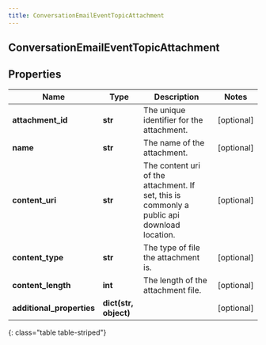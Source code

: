 ```yaml
---
title: ConversationEmailEventTopicAttachment
---
```

## ConversationEmailEventTopicAttachment

## Properties

|Name | Type | Description | Notes|
|------------ | ------------- | ------------- | -------------|
| **attachment_id** | **str** | The unique identifier for the attachment. | [optional] |
| **name** | **str** | The name of the attachment. | [optional] |
| **content_uri** | **str** | The content uri of the attachment. If set, this is commonly a public api download location. | [optional] |
| **content_type** | **str** | The type of file the attachment is. | [optional] |
| **content_length** | **int** | The length of the attachment file. | [optional] |
| **additional_properties** | **dict(str, object)** |  | [optional] |
{: class="table table-striped"}


